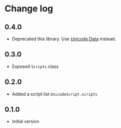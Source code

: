 # Change log

## 0.4.0

- Deprecated this library. Use [Unicode Data](https://pub.dev/packages/unicode_data) instead.

## 0.3.0

- Exposed `Scripts` class

## 0.2.0

- Added a script list `UnicodeScript.scripts`

## 0.1.0

- Initial version

